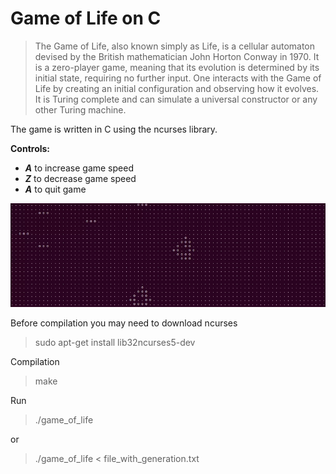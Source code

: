# Game of Life on C

> The Game of Life, also known simply as Life, is a cellular automaton devised by the British mathematician John Horton Conway in 1970. It is a zero-player game, meaning that its evolution is determined by its initial state, requiring no further input. One interacts with the Game of Life by creating an initial configuration and observing how it evolves. It is Turing complete and can simulate a universal constructor or any other Turing machine. 

The game is written in C using the ncurses library.

**Controls:**

* ***A*** to increase game speed
* ***Z*** to decrease game speed
* ***A*** to quit game

![giphy gif](https://github.com/dyakov-kirill/terminal-game-of-life/blob/ede7af702742b5bf047c764013dd6c92ef2bd8da/res/presentation.gif)

Before compilation you may need to download ncurses

> sudo apt-get install lib32ncurses5-dev

Compilation

> make

Run

> ./game_of_life

or

> ./game_of_life < file_with_generation.txt
